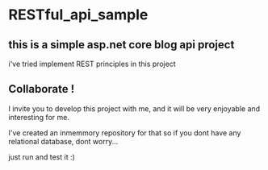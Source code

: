 # RESTful_api_sample

## this is a simple asp.net core blog api project

i've tried implement REST principles in this project

## Collaborate !
I invite you to develop this project with me, and it will be very enjoyable and interesting for me.

I've created an inmemmory repository for that so if you dont have any relational database, dont worry...

just run and test it :)
